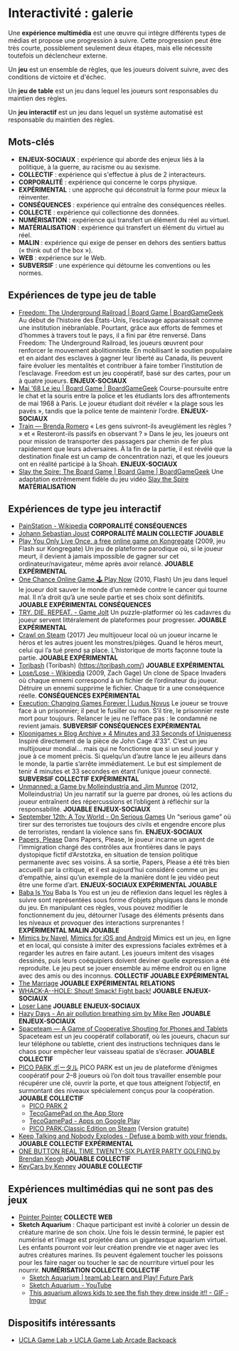 # Interactivité : galerie

Une **expérience multimédia** est une œuvre qui intègre différents types de médias et propose une progression à suivre. Cette progression peut être très courte, possiblement seulement deux étapes, mais elle nécessite toutefois un déclencheur externe.

Un **jeu** est un ensemble de règles, que les joueurs doivent suivre, avec des conditions de victoire et d'échec. 

Un **jeu de table** est un jeu dans lequel les joueurs sont responsables du maintien des règles.

Un **jeu interactif** est un jeu dans lequel un système automatisé est responsable du maintien des règles.

## Mots-clés
- **ENJEUX-SOCIAUX** : expérience qui aborde des enjeux liés à la politique, à la guerre, au racisme ou au sexisme.
- **COLLECTIF** : expérience qui s'effectue à plus de 2 interacteurs.
- **CORPORALITÉ** : expérience qui concerne le corps physique.
- **EXPÉRIMENTAL** : une approche qui déconstruit la forme pour mieux la réinventer.
- **CONSÉQUENCES** : expérience qui entraîne des conséquences réelles.
- **COLLECTE** : expérience qui collectionne des données.
- **NUMÉRISATION** : expérience qui transfert un élément du réel au virtuel.
- **MATÉRIALISATION** : expérience qui transfert un élément du virtuel au réel.
- **MALIN** : expérience qui exige de penser en dehors des sentiers battus (« think out of the box »).
- **WEB** : expérience sur le Web.
- **SUBVERSIF** : une expérience qui détourne les conventions ou les normes.

## Expériences de type jeu de table

- [Freedom: The Underground Railroad | Board Game | BoardGameGeek](https://boardgamegeek.com/boardgame/119506/freedom-the-underground-railroad) Au début de l’histoire des États-Unis, l’esclavage apparaissait comme une institution inébranlable. Pourtant, grâce aux efforts de femmes et d’hommes à travers tout le pays, il a fini par être renversé. Dans Freedom: The Underground Railroad, les joueurs œuvrent pour renforcer le mouvement abolitionniste. En mobilisant le soutien populaire et en aidant des esclaves à gagner leur liberté au Canada, ils peuvent faire évoluer les mentalités et contribuer à faire tomber l’institution de l’esclavage. Freedom est un jeu coopératif, basé sur des cartes, pour un à quatre joueurs. **ENJEUX-SOCIAUX**
- [Mai '68 Le jeu | Board Game | BoardGameGeek](https://boardgamegeek.com/boardgame/6907/mai-68-le-jeu) Course-poursuite entre le chat et la souris entre la police et les étudiants lors des affrontements de mai 1968 à Paris. Le joueur étudiant doit révéler « la plage sous les pavés », tandis que la police tente de maintenir l’ordre. **ENJEUX-SOCIAUX**
- [Train — Brenda Romero](https://brenda.games/train) « Les gens suivront-ils aveuglément les règles ? » et « Resteront-ils passifs en observant ? » Dans le jeu, les joueurs ont pour mission de transporter des passagers par chemin de fer plus rapidement que leurs adversaires. À la fin de la partie, il est révélé que la destination finale est un camp de concentration nazi, et que les joueurs ont en réalité participé à la Shoah. **ENJEUX-SOCIAUX**
- [Slay the Spire: The Board Game | Board Game | BoardGameGeek](https://boardgamegeek.com/boardgame/338960/slay-the-spire-the-board-game) Une adaptation extrêmement fidèle du jeu vidéo [Slay the Spire](https://www.megacrit.com/games/) **MATÉRIALISATION**

## Expériences de type jeu interactif

- [PainStation - Wikipedia](https://en.wikipedia.org/wiki/PainStation) **CORPORALITÉ CONSÉQUENCES**
- [Johann Sebastian Joust](http://www.jsjoust.com/) **CORPORALITÉ MALIN COLLECTIF JOUABLE**
- [Play You Only Live Once, a free online game on Kongregate](https://www.kongregate.com/games/raitendo/you-only-live-once) (2009, jeu Flash sur Kongregate) Un jeu de plateforme parodique où, si le joueur meurt, il devient à jamais impossible de gagner sur cet ordinateur/navigateur, même après avoir relancé. **JOUABLE EXPÉRIMENTAL**
- [One Chance Online Game 🕹️ Play Now](https://kbhgames.com/game/one-chance) (2010, Flash) Un jeu dans lequel le joueur doit sauver le monde d’un remède contre le cancer qui tourne mal. Il n’a droit qu’à une seule partie et ses choix sont définitifs. **JOUABLE EXPÉRIMENTAL CONSÉQUENCES**
- [TRY. DIE. REPEAT. - Game Jolt](https://gamejolt.net/?token=ruNSqzR8XX77ZGHfYUZSXVkrtHPV5P) Un puzzle-platformer où les cadavres du joueur servent littéralement de plateformes pour progresser. **JOUABLE EXPÉRIMENTAL**
- [Crawl on Steam](https://store.steampowered.com/app/293780/Crawl/) (2017) Jeu multijoueur local où un joueur incarne le héros et les autres jouent les monstres/pièges. Quand le héros meurt, celui qui l’a tué prend sa place. L’historique de morts façonne toute la partie. **JOUABLE EXPÉRIMENTAL**
- [Toribash](https://toribash.com/) (Toribash) (https://toribash.com/) **JOUABLE EXPÉRIMENTAL**
- [Lose/Lose - Wikipedia](https://en.wikipedia.org/wiki/Lose/Lose) (2009, Zach Gage) Un clone de Space Invaders où chaque ennemi correspond à un fichier de l’ordinateur du joueur. Détruire un ennemi supprime le fichier. Chaque tir a une conséquence réelle. **CONSÉQUENCES EXPÉRIMENTAL**
- [Execution: Changing Games Forever | Ludus Novus](https://ludusnovus.net/2008/06/05/execution-changing-games-forever/) Le joueur se trouve face à un prisonnier; il peut le fusiller ou non. S’il tire, le prisonnier reste mort pour toujours. Relancer le jeu ne l’efface pas : le condamné ne revient jamais. **SUBVERSIF CONSÉQUENCES EXPÉRIMENTAL**
- [Kloonigames » Blog Archive » 4 Minutes and 33 Seconds of Uniqueness](https://www.kloonigames.com/blog/games/4mins33secs)  Inspiré directement de la pièce de John Cage 4’33”. C’est un jeu multijoueur mondial… mais qui ne fonctionne que si un seul joueur y joue à ce moment précis. Si quelqu’un d’autre lance le jeu ailleurs dans le monde, la partie s’arrête immédiatement. Le but est simplement de tenir 4 minutes et 33 secondes en étant l’unique joueur connecté. **SUBVERSIF COLLECTIF EXPÉRIMENTAL**
- [Unmanned: a Game by Molleindustria and Jim Munroe](https://unmanned.molleindustria.org/#) (2012, Molleindustria) Un jeu narratif sur la guerre par drones, où les actions du joueur entraînent des répercussions et l’obligent à réfléchir sur la responsabilité. **JOUABLE ENJEUX-SOCIAUX**
- [September 12th: A Toy World - On Serious Games](http://www.onseriousgames.com/september-12th-a-toy-world-newsgame/) Un “serious game” où tirer sur des terroristes tue toujours des civils et engendre encore plus de terroristes, rendant la violence sans fin. **ENJEUX-SOCIAUX**
- [Papers, Please](https://papersplea.se/) Dans Papers, Please, le joueur incarne un agent de l’immigration chargé des contrôles aux frontières dans le pays dystopique fictif d’Arstotzka, en situation de tension politique permanente avec ses voisins. À sa sortie, Papers, Please a été très bien accueilli par la critique, et il est aujourd’hui considéré comme un jeu d’empathie, ainsi qu’un exemple de la manière dont le jeu vidéo peut être une forme d’art. **ENJEUX-SOCIAUX EXPÉRIMENTAL JOUABLE**
- [Baba Is You](https://hempuli.com/baba/) Baba Is You est un jeu de réflexion dans lequel les règles à suivre sont représentées sous forme d’objets physiques dans le monde du jeu. En manipulant ces règles, vous pouvez modifier le fonctionnement du jeu, détourner l’usage des éléments présents dans les niveaux et provoquer des interactions surprenantes ! **EXPÉRIMENTAL MALIN JOUABLE**
- [Mimics by Navel](https://navel.itch.io/mimics), [Mimics for iOS and Android](http://www.mimicsgame.com/) Mimics est un jeu, en ligne et en local, qui consiste à imiter des expressions faciales extrêmes et à regarder les autres en faire autant. Les joueurs imitent des visages dessinés, puis leurs coéquipiers doivent deviner quelle expression a été reproduite. Le jeu peut se jouer ensemble au même endroit ou en ligne avec des amis ou des inconnus. **COLLECTIF JOUABLE EXPÉRIMENTAL**
- [The Marriage](https://kyrie.pe/the_marriage/) **JOUABLE EXPÉRIMENTAL RELATIONS**
- [WHACK-A--HOLE: Shout! Smack! Fight back!](https://catodot.github.io/d/) **JOUABLE ENJEUX-SOCIAUX**
- [Loser Lane](https://marieflanagan.com/loserlanepark/) **JOUABLE ENJEUX-SOCIAUX**
- [Hazy Days - An air pollution breathing sim by Mike Ren](https://mikeyren.itch.io/hazydays) **JOUABLE ENJEUX-SOCIAUX**
- [Spaceteam — A Game of Cooperative Shouting for Phones and Tablets](https://spaceteam.ca/) Spaceteam est un jeu coopératif collaboratif, où les joueurs, chacun sur leur téléphone ou tablette, crient des instructions techniques dans le chaos pour empêcher leur vaisseau spatial de s’écraser. **JOUABLE COLLECTIF**
- [PICO PARK ポータル](https://picoparkgame.com/) PICO PARK est un jeu de plateforme d’énigmes coopératif pour 2–8 joueurs où l’on doit tous travailler ensemble pour récupérer une clé, ouvrir la porte, et que tous atteignent l’objectif, en surmontant des niveaux spécialement conçus pour la coopération. **JOUABLE COLLECTIF**
    - [PICO PARK 2](https://picoparkgame.com/pp2/)
    - [TecoGamePad on the App Store](https://apps.apple.com/us/app/tecogamepad/id1080510485)
    - [TecoGamePad - Apps on Google Play](https://play.google.com/store/apps/details?id=toybox.app.teco_game_pad)
    - [PICO PARK:Classic Edition on Steam](https://store.steampowered.com/app/461040/PICO_PARKClassic_Edition/) (Version gratuite)
- [Keep Talking and Nobody Explodes - Defuse a bomb with your friends.](https://keeptalkinggame.com/) **JOUABLE COLLECTIF EXPÉRIMENTAL**
- [ONE BUTTON REAL TIME TWENTY-SIX PLAYER PARTY GOLFING by Brendan Keogh](https://brkeogh.itch.io/one-button-real-time-twenty-six-player-party-golfing) **JOUABLE COLLECTIF**
- [KeyCars by Kenney](https://kenney.itch.io/keycars) **JOUABLE COLLECTIF**

## Expériences multimédias qui ne sont pas des jeux

- [Pointer Pointer](https://pointerpointer.com/)  **COLLECTE WEB**
- **Sketch Aquarium** : Chaque participant est invité à colorier un dessin de créature marine de son choix. Une fois le dessin terminé, le papier est numérisé et l’image est projetée dans un gigantesque aquarium virtuel. Les enfants pourront voir leur création prendre vie et nager avec les autres créatures marines. Ils peuvent également toucher les poissons pour les faire nager ou toucher le sac de nourriture virtuel pour les nourrir. **NUMÉRISATION COLLECTE COLLECTIF**
    - [Sketch Aquarium | teamLab Learn and Play! Future Park](https://futurepark.teamlab.art/en/playinstallations/sketch_aquarium/)
    - [Sketch Aquarium - YouTube](https://www.youtube.com/watch?v=jIQXMN7I2b4)
    - [This aquarium allows kids to see the fish they drew inside it!! - GIF - Imgur](https://imgur.com/gallery/this-aquarium-allows-kids-to-see-fish-they-drew-inside-LYRvyGj) 

## Dispositifs intéressants

- [UCLA Game Lab » UCLA Game Lab Arcade Backpack](https://games.ucla.edu/game/ucla-game-lab-arcade-backpack)